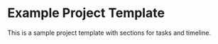 # Example Project Template

This is a sample project template with sections for tasks and timeline.
